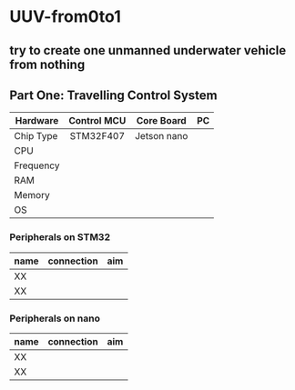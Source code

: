 # UUV-from0to1
try to create one unmanned underwater vehicle from nothing
----
## Part One: Travelling Control System
Hardware|Control MCU|Core Board|PC
--|:--:|:--:|--:|
Chip Type|STM32F407|Jetson nano|
CPU| | |
Frequency| | |
RAM| | |
Memory| | |
OS| | |
### Peripherals on STM32
name|connection|aim|
--|:--:|--:
 XX| |
 XX| |
 ### Peripherals on nano
name|connection|aim|
--|:--:|--:
 XX| |
 XX| |
